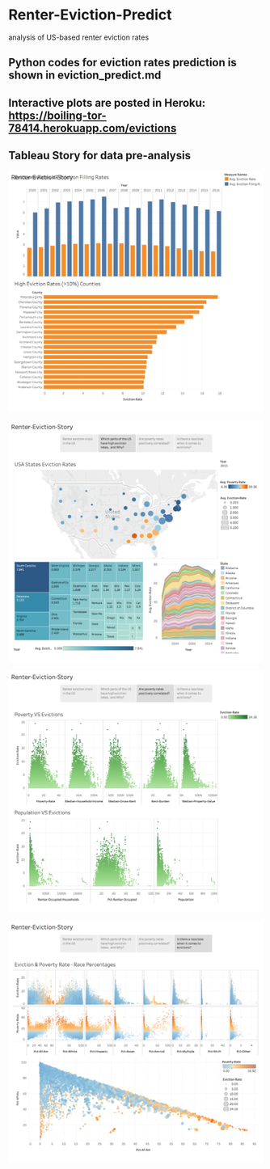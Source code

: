 # Renter-Eviction-Predict
analysis of US-based renter eviction rates

## Python codes for eviction rates prediction is shown in eviction_predict.md

## Interactive plots are posted in Heroku: https://boiling-tor-78414.herokuapp.com/evictions


## Tableau Story for data pre-analysis

![](Renter-Eviction-Story1.png)

![](Renter-Eviction-Story2.png)

![](Renter-Eviction-Story3.png)

![](Renter-Eviction-Story4.png)
